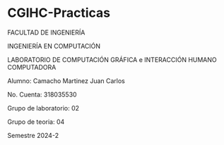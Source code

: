# CGIHC-Practicas

FACULTAD DE INGENIERÍA

INGENIERÍA EN COMPUTACIÓN

LABORATORIO DE COMPUTACIÓN GRÁFICA
e INTERACCIÓN HUMANO COMPUTADORA

Alumno: Camacho Martinez Juan Carlos

No. Cuenta: 318035530

Grupo de laboratorio: 02

Grupo de teoria: 04

Semestre 2024-2
